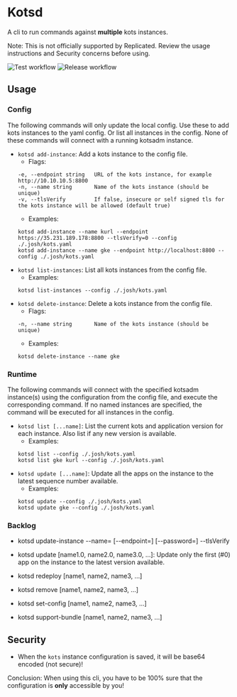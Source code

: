 # Kotsd

A cli to run commands against **multiple** kots instances.

Note: This is not officially supported by Replicated. Review the usage instructions and Security concerns before using.

![Test workflow](https://github.com/jdewinne/kotsd/actions/workflows/test.yaml/badge.svg)
![Release workflow](https://github.com/jdewinne/kotsd/actions/workflows/release.yaml/badge.svg)

## Usage

### Config

The following commands will only update the local config. Use these to add kots instances to the yaml config. Or list all instances in the config. None of these commands will connect with a running kotsadm instance.

* `kotsd add-instance`: Add a kots instance to the config file.
  * Flags:
  ```
  -e, --endpoint string   URL of the kots instance, for example http://10.10.10.5:8800
  -n, --name string       Name of the kots instance (should be unique)
  -v, --tlsVerify         If false, insecure or self signed tls for the kots instance will be allowed (default true)
  ```
  * Examples:
  ```
  kotsd add-instance --name kurl --endpoint https://35.231.189.178:8800 --tlsVerify=0 --config ./.josh/kots.yaml
  kotsd add-instance --name gke --endpoint http://localhost:8800 --config ./.josh/kots.yaml
  ```
* `kotsd list-instances`: List all kots instances from the config file.
  * Examples:
  ```
  kotsd list-instances --config ./.josh/kots.yaml
  ```
* `kotsd delete-instance`: Delete a kots instance from the config file.
  * Flags:
  ```
  -n, --name string       Name of the kots instance (should be unique)
  ```
  * Examples:
  ```
  kotsd delete-instance --name gke
  ```

### Runtime

The following commands will connect with the specified kotsadm instance(s) using the configuration from the config file, and execute the corresponding command. If no named instances are specified, the command will be executed for all instances in the config.

* `kotsd list [...name]`: List the current kots and application version for each instance. Also list if any new version is available.
  * Examples:
  ```
  kotsd list --config ./.josh/kots.yaml
  kotsd list gke kurl --config ./.josh/kots.yaml
  ```
* `kotsd update [...name]`: Update all the apps on the instance to the latest sequence number available.
  * Examples:
  ```
  kotsd update --config ./.josh/kots.yaml
  kotsd update gke --config ./.josh/kots.yaml
  ```

### Backlog



* kotsd update-instance --name= [--endpoint=] [--password=] --tlsVerify

* kotsd update [name1.0, name2.0, name3.0, ...]: Update only the first (#0) app on the instance to the latest version available.
* kotsd redeploy [name1, name2, name3, ...]
* kotsd remove [name1, name2, name3, ...]
* kotsd set-config [name1, name2, name3, ...]
* kotsd support-bundle [name1, name2, name3, ...]

## Security

* When the `kots` instance configuration is saved, it will be base64 encoded (not secure)!

Conclusion: When using this cli, you have to be 100% sure that the configuration is **only** accessible by you!
